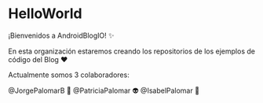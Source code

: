 # HelloWorld

¡Bienvenidos a AndroidBlogIO! :sparkles:

En esta organización estaremos creando los repositorios de los ejemplos de código del Blog :heart:

Actualmente somos 3 colaboradores:

@JorgePalomarB :monkey:
@PatriciaPalomar :alien:
@IsabelPalomar :pig:


